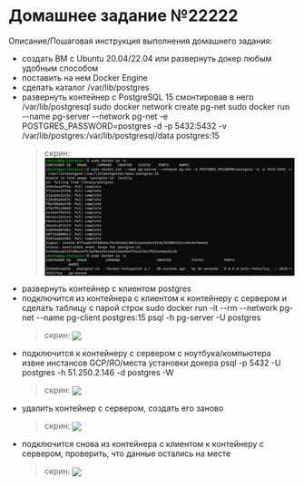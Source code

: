 # Домашнее задание №22222

Описание/Пошаговая инструкция выполнения домашнего задания:
* создать ВМ с Ubuntu 20.04/22.04 или развернуть докер любым удобным способом
* поставить на нем Docker Engine
* сделать каталог /var/lib/postgres
* развернуть контейнер с PostgreSQL 15 смонтировав в него /var/lib/postgresql
sudo docker network create pg-net
sudo docker run --name pg-server --network pg-net -e POSTGRES_PASSWORD=postgres -d -p 5432:5432 -v /var/lib/postgres:/var/lib/postgresql/data postgres:15
  > скрин: <img src="pic/4.jpg" align="center" />
* развернуть контейнер с клиентом postgres
* подключится из контейнера с клиентом к контейнеру с сервером и сделать
таблицу с парой строк
sudo docker run -it --rm --network pg-net --name pg-client postgres:15 psql -h pg-server -U postgres
  > скрин: <img src="pic/1.jpg" align="center" />
* подключится к контейнеру с сервером с ноутбука/компьютера извне инстансов GCP/ЯО/места установки докера
psql -p 5432 -U postgres -h 51.250.2.146 -d postgres -W
  > скрин: <img src="pic/1.jpg" align="center" />
* удалить контейнер с сервером, создать его заново
  > скрин: <img src="pic/1.jpg" align="center" />
* подключится снова из контейнера с клиентом к контейнеру с сервером, проверить, что данные остались на месте
  > скрин: <img src="pic/1.jpg" align="center" />

